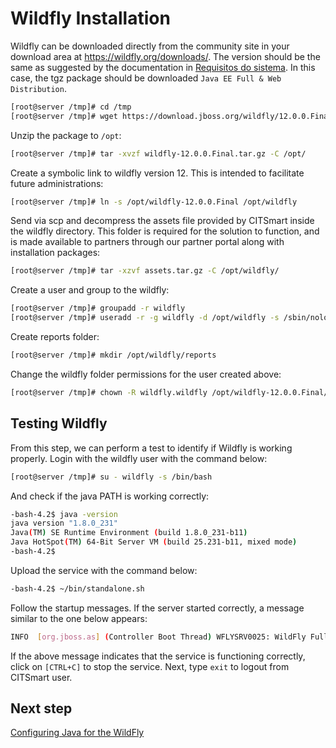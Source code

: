 # Wildfly Installation

Wildfly can be downloaded directly from the community site in your download area at https://wildfly.org/downloads/. The version should be the same as suggested by the documentation in [Requisitos do sistema][1]. In this case, the tgz package should be downloaded `Java EE Full & Web Distribution`.

```sh
[root@server /tmp]# cd /tmp
[root@server /tmp]# wget https://download.jboss.org/wildfly/12.0.0.Final/wildfly-12.0.0.Final.tar.gz
```
Unzip the package to `/opt`:

```sh
[root@server /tmp]# tar -xvzf wildfly-12.0.0.Final.tar.gz -C /opt/
```
Create a symbolic link to wildfly version 12. This is intended to facilitate future administrations:

```sh
[root@server /tmp]# ln -s /opt/wildfly-12.0.0.Final /opt/wildfly
```

Send via scp and decompress the assets file provided by CITSmart inside the wildfly directory. This folder is required for the solution to function, and is made available to partners through our partner portal along with installation packages:

```sh
[root@server /tmp]# tar -xzvf assets.tar.gz -C /opt/wildfly/
```

Create a user and group to the wildfly:

```sh
[root@server /tmp]# groupadd -r wildfly
[root@server /tmp]# useradd -r -g wildfly -d /opt/wildfly -s /sbin/nologin wildfly
```

Create reports folder:

```sh
[root@server /tmp]# mkdir /opt/wildfly/reports
```

Change the wildfly folder permissions for the user created above:

```sh
[root@server /tmp]# chown -R wildfly.wildfly /opt/wildfly-12.0.0.Final/
```
## Testing Wildfly

From this step, we can perform a test to identify if Wildfly is working properly. Login with the wildfly user with the command below:

```sh
[root@server /tmp]# su - wildfly -s /bin/bash
```

And check if the java PATH is working correctly:

```sh
-bash-4.2$ java -version
java version "1.8.0_231"
Java(TM) SE Runtime Environment (build 1.8.0_231-b11)
Java HotSpot(TM) 64-Bit Server VM (build 25.231-b11, mixed mode)
-bash-4.2$
```

Upload the service with the command below:

```sh
-bash-4.2$ ~/bin/standalone.sh
```

Follow the startup messages. If the server started correctly, a message similar to the one below appears:

```sh
INFO  [org.jboss.as] (Controller Boot Thread) WFLYSRV0025: WildFly Full 12.0.0.Final (WildFly Core 4.0.0.Final) started in 3762ms - Started 292 of 513 services (308 services are lazy, passive or on-demand)
```

If the above message indicates that the service is functioning correctly, click on `[CTRL+C]` to stop the service. Next, type `exit` to logout from CITSmart user.

## Next step

[Configuring Java for the WildFly][2]

[1]:/en-us/citsmart-platform-8/get-started/installation-and-upgrade/system-requirements.html
[2]:/en-us/citsmart-platform-8/get-started/installation-and-upgrade/perform-installation/conf-java-for-wildfly.html
